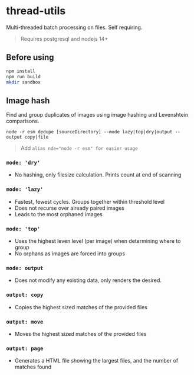 # thread-utils

Multi-threaded batch processing on files. Self requiring.

> Requires postgresql and nodejs 14+

## Before using

```bash
npm install
npm run build
mkdir sandbox
```

## Image hash

Find and group duplicates of images using image hashing and Levenshtein comparisons.

`node -r esm dedupe [sourceDirectory] --mode lazy|top|dry|output --output copy|file`

> Add `alias nde="node -r esm" for easier usage`


### `mode: 'dry'`

- No hashing, only filesize calculation. Prints count at end of scanning

### `mode: 'lazy'`

- Fastest, fewest cycles. Groups together within threshold level
- Does not recurse over already paired images
- Leads to the most orphaned images

### `mode: 'top'`

- Uses the highest leven level (per image) when determining where to group
- No orphans as images are forced into groups

### `mode: output`

- Does not modify any existing data, only renders the desired.

### `output: copy`

- Copies the highest sized matches of the provided files

### `output: move`

- Moves the highest sized matches of the provided files

### `output: page`

- Generates a HTML file showing the largest files, and the number of matches found
